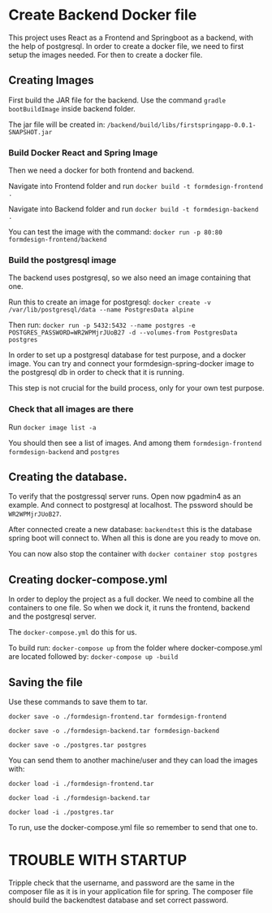 # Create Backend Docker file
This project uses React as a Frontend and Springboot as a backend, with the help of postgresql. In order to create a docker file, we need to first setup the images needed. For then to create a docker file.

## Creating Images
First build the JAR file for the backend. Use the command ``gradle bootBuildImage`` inside backend folder.

The jar file will be created in: ``/backend/build/libs/firstspringapp-0.0.1-SNAPSHOT.jar``

### Build Docker React and Spring Image
Then we need a docker  for both frontend and backend. 

Navigate into Frontend folder and run ``docker build -t formdesign-frontend .``

Navigate into Backend folder and run ``docker build -t formdesign-backend .``

You can test the image with the command: ``docker run -p 80:80 formdesign-frontend/backend``

### Build the postgresql image
The backend uses postgresql, so we also need an image containing that one.

Run this to create an image for postgresql: ``docker create -v /var/lib/postgresql/data --name PostgresData alpine``

Then run: ``docker run -p 5432:5432 --name postgres -e POSTGRES_PASSWORD=WR2WPMjrJUoB27 -d --volumes-from PostgresData postgres``

In order to set up a postgresql database for test purpose, and a docker image. You can try and connect your formdesign-spring-docker image to the postgresql db in order to check that it is running.

This step is not crucial for the build process, only for your own test purpose. 

### Check that all images are there 
Run  ``docker image list -a``

You should then see a list of images. And among them ``formdesign-frontend`` ``formdesign-backend`` and ``postgres``

## Creating the database.
To verify that the postgressql server runs. Open now pgadmin4 as an example. And connect to postgresql at localhost. The pssword should be ``WR2WPMjrJUoB27``.

After connected create a new database: ``backendtest`` this is the database spring boot will connect to. When all this is done are you ready to move on.

You can now also stop the container with ``docker container stop postgres``

## Creating docker-compose.yml 
In order to deploy the project as a full docker. We need to combine all the containers to one file. So when we dock it, it runs the frontend, backend and the postgresql server.

The ``docker-compose.yml`` do this for us. 

To build run: ``docker-compose up`` from the folder where docker-compose.yml are located followed by: ``docker-compose up -build``

## Saving the file 

Use these commands to save them to tar.

``docker save -o ./formdesign-frontend.tar formdesign-frontend``

``docker save -o ./formdesign-backend.tar formdesign-backend``

``docker save -o ./postgres.tar postgres``

You can send them to another machine/user and they can load the images with:

``docker load -i ./formdesign-frontend.tar``

``docker load -i ./formdesign-backend.tar``

``docker load -i ./postgres.tar``

To run, use the docker-compose.yml file so remember to send that one to. 

# TROUBLE WITH STARTUP
Tripple check that the username, and password are the same in the composer file as it is in your application file for spring. The composer file should build the backendtest database and set correct password. 



